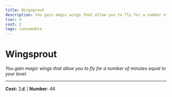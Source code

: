 ```yaml
---
title: Wingsprout
description: You gain magic wings that allow you to fly for a number of minutes equal to your level.
tier: 4
cost: 2
tags: consumable
---
```

# Wingsprout

_You gain magic wings that allow you to fly for a number of minutes equal to your level._

___
**Cost:** 2💰 | **Number**: 46
